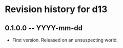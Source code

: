 # Revision history for d13

## 0.1.0.0 -- YYYY-mm-dd

* First version. Released on an unsuspecting world.
